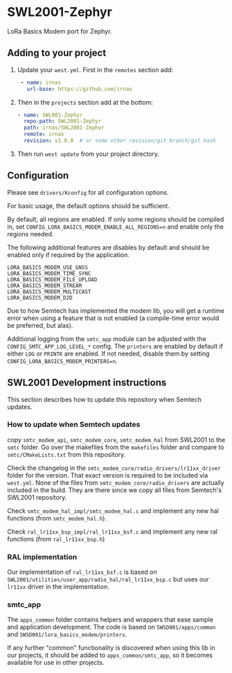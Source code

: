 # SWL2001-Zephyr

LoRa Basics Modem port for Zephyr.

## Adding to your project

1. Update your `west.yml`. First in the `remotes` section add:

   ```yaml
    - name: irnas
      url-base: https://github.com/irnas
   ```

2. Then in the `projects` section add at the bottom:

    ```yaml
    - name: SWL001-Zephyr
      repo-path: SWL2001-Zephyr
      path: irnas/SWL2001-Zephyr
      remote: irnas
      revision: v1.0.0  # or some other revision/git branch/git hash
    ```

3. Then run `west update` from your project directory.

## Configuration

Please see `drivers/Kconfig` for all configuration options.

For basic usage, the default options should be sufficient.

By default, all regions are enabled.
If only some regions should be compiled in, set `CONFIG_LORA_BASICS_MODEM_ENABLE_ALL_REGIONS=n`
and enable only the regions needed.

The following additional features are disables by default and should be enabled only if required by the application.

```Kconfig
LORA_BASICS_MODEM_USE_GNSS
LORA_BASICS_MODEM_TIME_SYNC
LORA_BASICS_MODEM_FILE_UPLOAD
LORA_BASICS_MODEM_STREAM
LORA_BASICS_MODEM_MULTICAST
LORA_BASICS_MODEM_D2D
```

Due to how Semtech has implemented the modem lib, you will get a runtime error when using a feature that is not enabled (a compile-time error would be preferred, but alas).

Additional logging from the `smtc_app` module can be adjusted with the `CONFIG_SMTC_APP_LOG_LEVEL_*` config.
The `printers` are enabled by default if either `LOG` or `PRINTK` are enabled. If not needed, disable them by
setting `CONFIG_LORA_BASICS_MODEM_PRINTERS=n`.

## SWL2001 Development instructions

This section describes how to update this repository when Semtech updates.

### How to update when Semtech updates

copy `smtc_modem_api`, `smtc_modem_core`, `smtc_modem_hal` from SWL2001 to the `smtc` folder.
Go over the makefiles from the `makefiles` folder and compare to `smtc/CMakeLists.txt` from this repository.

Check the changelog in the `smtc_modem_core/radio_drivers/lr11xx_driver` folder for the version. That exact version is required to be included via `west.yml`.
None of the files from `smtc_modem_core/radio_drivers` are actually included in the build. They are there since we copy all files from Semtech's SWL2001 repository.

Check `smtc_modem_hal_impl/smtc_modem_hal.c` and implement any new hal functions (from `smtc_modem_hal.h`).

Check `ral_lr11xx_bsp_impl/ral_lr11xx_bsf.c` and implement any new ral functions (from `ral_lr11xx_bsp.h`)

### RAL implementation

Our implementation of `ral_lr11xx_bsf.c` is based on `SWL2001/utilities/user_app/radio_hal/ral_lr11xx_bsp.c` but uses our `lr11xx`
driver in the implementation.

### smtc_app

The `apps_common` folder contains helpers and wrappers that ease sample and application development. The code is based on
`SWSD001/apps/common` and `SWSD001/lora_basics_modem/printers`.

If any further "common" functionality is discovered when using this lib in our projects, it should be added to `apps_common/smtc_app`, so it becomes available for use in other projects.
